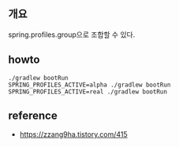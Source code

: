 ## 개요
spring.profiles.group으로 조합할 수 있다.

## howto
    ./gradlew bootRun
    SPRING_PROFILES_ACTIVE=alpha ./gradlew bootRun
    SPRING_PROFILES_ACTIVE=real ./gradlew bootRun

## reference
- https://zzang9ha.tistory.com/415

